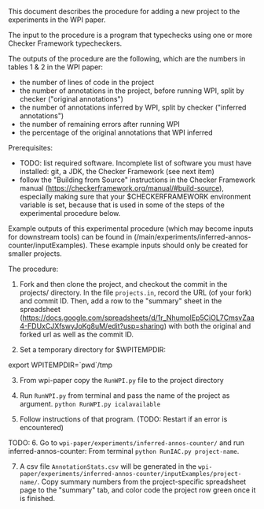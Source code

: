 This document describes the procedure for adding a new project to the
experiments in the WPI paper.

The input to the procedure is a program
that typechecks using one or more Checker Framework typecheckers.

The outputs of the procedure are the following, which are the
numbers in tables 1 & 2 in the WPI paper:
* the number of lines of code in the project
* the number of annotations in the project, before running WPI,
split by checker ("original annotations")
* the number of annotations inferred by WPI, split by checker
("inferred annotations")
* the number of remaining errors after running WPI
* the percentage of the original annotations that WPI inferred

Prerequisites:
* TODO: list required software. Incomplete list of software you must have installed:
git, a JDK, the Checker Framework (see next item)
* follow the "Building from Source" instructions in the Checker Framework manual
(https://checkerframework.org/manual/#build-source), especially making sure
that your $CHECKERFRAMEWORK environment variable is set, because that is used
in some of the steps of the experimental procedure below.

Example outputs of this experimental procedure (which may become inputs for downstream tools) 
can be found in (/main/experiments/inferred-annos-counter/inputExamples). 
These example inputs should only be created for smaller projects.

The procedure:

1. Fork and then clone the project, and checkout the commit in the
projects/ directory. In the file `projects.in`, record the URL (of your fork) and
commit ID. Then, add a row to the "summary" sheet in the spreadsheet
(https://docs.google.com/spreadsheets/d/1r_NhumolEp5CiOL7CmsvZaa4-FDUxCJXfswyJoKg8uM/edit?usp=sharing)
with both the original and forked url as well as the commit ID.

2. Set a temporary directory for $WPITEMPDIR: 

  export WPITEMPDIR=\`pwd\`/tmp

3. From wpi-paper copy the `RunWPI.py` file to the project directory

4. Run `RunWPI.py` from terminal and pass the name of the project as argument. `python RunWPI.py icalavailable`

5. Follow instructions of that program. (TODO: Restart if an error is encountered)


TODO:
6. Go to `wpi-paper/experiments/inferred-annos-counter/` and run inferred-annos-counter: From terminal `python RunIAC.py project-name`.

7. A csv file `AnnotationStats.csv` will be generated in the `wpi-paper/experiments/inferred-annos-counter/inputExamples/project-name/`. Copy summary numbers from the project-specific spreadsheet page to the "summary" tab, and color code the project row green once it is finished.
